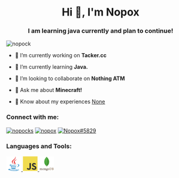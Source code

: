 <h1 align="center">Hi 👋, I'm Nopox</h1>
<h3 align="center">I am learning java currently and plan to continue!</h3>

<p align="left"> <img src="https://komarev.com/ghpvc/?username=nopock&label=Profile%20views&color=0e75b6&style=flat" alt="nopock" /> </p>

- 🔭 I’m currently working on **Tacker.cc**

- 🌱 I’m currently learning **Java.**

- 👯 I’m looking to collaborate on **Nothing ATM**

- 💬 Ask me about **Minecraft!**

- 📄 Know about my experiences [None](None)


<h3 align="left">Connect with me:</h3>
<p align="left">
<a href="https://twitter.com/nopocks" target="blank"><img align="center" src="https://raw.githubusercontent.com/rahuldkjain/github-profile-readme-generator/master/src/images/icons/Social/twitter.svg" alt="nopocks" height="30" width="40" /></a>
<a href="https://www.youtube.com/c/nopox" target="blank"><img align="center" src="https://raw.githubusercontent.com/rahuldkjain/github-profile-readme-generator/master/src/images/icons/Social/youtube.svg" alt="nopox" height="30" width="40" /></a>
<a href="https://discord.gg/Nopox#5829" target="blank"><img align="center" src="https://raw.githubusercontent.com/rahuldkjain/github-profile-readme-generator/master/src/images/icons/Social/discord.svg" alt="Nopox#5829" height="30" width="40" /></a>
</p>

<h3 align="left">Languages and Tools:</h3>
<p align="left"> <a href="https://www.java.com" target="_blank" rel="noreferrer"> <img src="https://raw.githubusercontent.com/devicons/devicon/master/icons/java/java-original.svg" alt="java" width="40" height="40"/> </a> <a href="https://developer.mozilla.org/en-US/docs/Web/JavaScript" target="_blank" rel="noreferrer"> <img src="https://raw.githubusercontent.com/devicons/devicon/master/icons/javascript/javascript-original.svg" alt="javascript" width="40" height="40"/> </a> <a href="https://www.mongodb.com/" target="_blank" rel="noreferrer"> <img src="https://raw.githubusercontent.com/devicons/devicon/master/icons/mongodb/mongodb-original-wordmark.svg" alt="mongodb" width="40" height="40"/> </a> </p>
